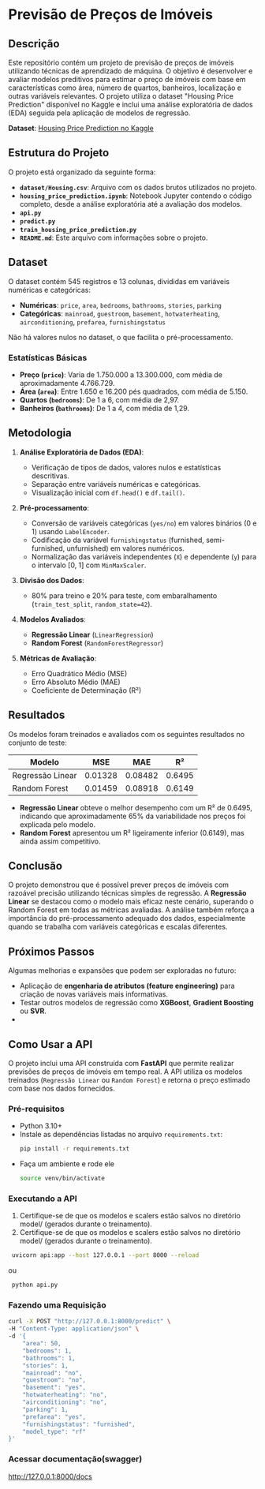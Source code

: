# Previsão de Preços de Imóveis

## Descrição
Este repositório contém um projeto de previsão de preços de imóveis utilizando técnicas de aprendizado de máquina. O objetivo é desenvolver e avaliar modelos preditivos para estimar o preço de imóveis com base em características como área, número de quartos, banheiros, localização e outras variáveis relevantes. O projeto utiliza o dataset "Housing Price Prediction" disponível no Kaggle e inclui uma análise exploratória de dados (EDA) seguida pela aplicação de modelos de regressão.

**Dataset**: [Housing Price Prediction no Kaggle](https://www.kaggle.com/datasets/harishkumardatalab/housing-price-prediction/data)

## Estrutura do Projeto
O projeto está organizado da seguinte forma:
- **`dataset/Housing.csv`**: Arquivo com os dados brutos utilizados no projeto.
- **`housing_price_prediction.ipynb`**: Notebook Jupyter contendo o código completo, desde a análise exploratória até a avaliação dos modelos.
- **`api.py`**
- **`predict.py`**
- **`train_housing_price_prediction.py`**
- **`README.md`**: Este arquivo com informações sobre o projeto.

## Dataset
O dataset contém 545 registros e 13 colunas, divididas em variáveis numéricas e categóricas:
- **Numéricas**: `price`, `area`, `bedrooms`, `bathrooms`, `stories`, `parking`
- **Categóricas**: `mainroad`, `guestroom`, `basement`, `hotwaterheating`, `airconditioning`, `prefarea`, `furnishingstatus`

Não há valores nulos no dataset, o que facilita o pré-processamento.

### Estatísticas Básicas
- **Preço (`price`)**: Varia de 1.750.000 a 13.300.000, com média de aproximadamente 4.766.729.
- **Área (`area`)**: Entre 1.650 e 16.200 pés quadrados, com média de 5.150.
- **Quartos (`bedrooms`)**: De 1 a 6, com média de 2,97.
- **Banheiros (`bathrooms`)**: De 1 a 4, com média de 1,29.

## Metodologia
1. **Análise Exploratória de Dados (EDA)**:
   - Verificação de tipos de dados, valores nulos e estatísticas descritivas.
   - Separação entre variáveis numéricas e categóricas.
   - Visualização inicial com `df.head()` e `df.tail()`.

2. **Pré-processamento**:
   - Conversão de variáveis categóricas (`yes/no`) em valores binários (0 e 1) usando `LabelEncoder`.
   - Codificação da variável `furnishingstatus` (furnished, semi-furnished, unfurnished) em valores numéricos.
   - Normalização das variáveis independentes (`X`) e dependente (`y`) para o intervalo [0, 1] com `MinMaxScaler`.

3. **Divisão dos Dados**:
   - 80% para treino e 20% para teste, com embaralhamento (`train_test_split`, `random_state=42`).

4. **Modelos Avaliados**:
   - **Regressão Linear** (`LinearRegression`)
   - **Random Forest** (`RandomForestRegressor`)

5. **Métricas de Avaliação**:
   - Erro Quadrático Médio (MSE)
   - Erro Absoluto Médio (MAE)
   - Coeficiente de Determinação (R²)

## Resultados
Os modelos foram treinados e avaliados com os seguintes resultados no conjunto de teste:

| Modelo            | MSE       | MAE       | R²       |
|-------------------|-----------|-----------|----------|
| Regressão Linear  | 0.01328   | 0.08482   | 0.6495   |
| Random Forest     | 0.01459   | 0.08918   | 0.6149   |

- **Regressão Linear** obteve o melhor desempenho com um R² de 0.6495, indicando que aproximadamente 65% da variabilidade nos preços foi explicada pelo modelo.
- **Random Forest** apresentou um R² ligeiramente inferior (0.6149), mas ainda assim competitivo.

## Conclusão

O projeto demonstrou que é possível prever preços de imóveis com razoável precisão utilizando técnicas simples de regressão. A **Regressão Linear** se destacou como o modelo mais eficaz neste cenário, superando o Random Forest em todas as métricas avaliadas. A análise também reforça a importância do pré-processamento adequado dos dados, especialmente quando se trabalha com variáveis categóricas e escalas diferentes.

## Próximos Passos

Algumas melhorias e expansões que podem ser exploradas no futuro:

- Aplicação de **engenharia de atributos (feature engineering)** para criação de novas variáveis mais informativas.
- Testar outros modelos de regressão como **XGBoost**, **Gradient Boosting** ou **SVR**.
- 
## Como Usar a API
O projeto inclui uma API construída com **FastAPI** que permite realizar previsões de preços de imóveis em tempo real. A API utiliza os modelos treinados (`Regressão Linear` ou `Random Forest`) e retorna o preço estimado com base nos dados fornecidos.

### Pré-requisitos
- Python 3.10+
- Instale as dependências listadas no arquivo `requirements.txt`:
  ```bash
  pip install -r requirements.txt
- Faça um ambiente e rode ele
  ```bash
  source venv/bin/activate  
### Executando a API
1. Certifique-se de que os modelos e scalers estão salvos no diretório model/ (gerados durante o treinamento).
2. Certifique-se de que os modelos e scalers estão salvos no diretório model/ (gerados durante o treinamento).
```bash
 uvicorn api:app --host 127.0.0.1 --port 8000 --reload
 ```
 ou 
```bash
 python api.py
 ```
### Fazendo uma Requisição
```bash
curl -X POST "http://127.0.0.1:8000/predict" \
-H "Content-Type: application/json" \
-d '{
    "area": 50,
    "bedrooms": 1,
    "bathrooms": 1,
    "stories": 1,
    "mainroad": "no",
    "guestroom": "no",
    "basement": "yes",
    "hotwaterheating": "no",
    "airconditioning": "no",
    "parking": 1,
    "prefarea": "yes",
    "furnishingstatus": "furnished",
    "model_type": "rf"
}'
 ```

 ### Acessar documentação(swagger)
 http://127.0.0.1:8000/docs
